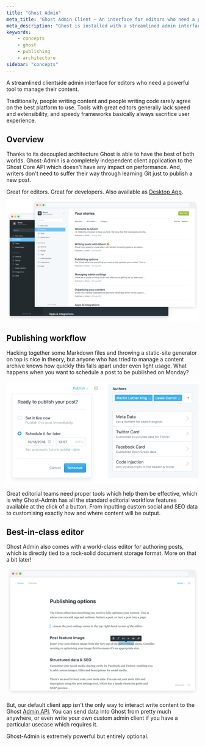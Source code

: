 ```yaml
---
title: "Ghost Admin"
meta_title: "Ghost Admin Client – An interface for editors who need a powerful tool to manage content"
meta_description: "Ghost is installed with a streamlined admin interface for editors who need a powerful tool to manage their content, and it's decoupled for maximum performance."
keywords:
    - concepts
    - ghost
    - publishing
    - architecture
sidebar: "concepts"
---
```


A streamlined clientside admin interface for editors who need a powerful tool to manage their content.

Traditionally, people writing content and people writing code rarely agree on the best platform to use. Tools with great editors generally lack speed and extensibility, and speedy frameworks basically always sacrifice user experience.


## Overview

Thanks to its decoupled architecture Ghost is able to have the best of both worlds. Ghost-Admin is a completely independent client application to the Ghost Core API which doesn't have any impact on performance. And, writers don't need to suffer their way through learning Git just to publish a new post.

Great for editors. Great for developers. Also available as [Desktop App](https://ghost.org/downloads/).

![Ghost Admin](../images/concepts/ghost-admin.png)


## Publishing workflow

Hacking together some Markdown files and throwing a static-site generator on top is nice in theory, but anyone who has tried to manage a content archive knows how quickly this falls apart under even light usage. What happens when you want to schedule a post to be published on Monday?

![Publishing Worfklow](../images/concepts/publishing-workflow.png)

Great editorial teams need proper tools which help them be effective, which is why Ghost-Admin has all the standard editorial workflow features available at the click of a button. From inputting custom social and SEO data to customising exactly how and where content will be output.


## Best-in-class editor

Ghost Admin also comes with a world-class editor for authoring posts, which is directly tied to a rock-solid document storage format. More on that a bit later!

![Ghost Editor](../images/concepts/ghost-admin-editor.png)

But, our default client app isn't the only way to interact write content to the Ghost [Admin API](/api/admin/). You can send data into Ghost from pretty much anywhere, or even write your own custom admin client if you have a particular usecase which requires it.

Ghost-Admin is extremely powerful but entirely optional.
